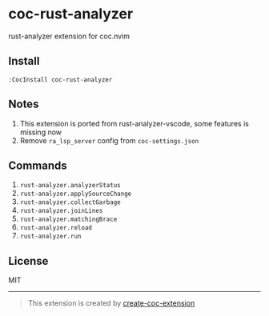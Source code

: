 # coc-rust-analyzer

rust-analyzer extension for coc.nvim

## Install

`:CocInstall coc-rust-analyzer`

## Notes

1. This extension is ported from rust-analyzer-vscode, some features is missing now
1. Remove `ra_lsp_server` config from `coc-settings.json`

## Commands

1. `rust-analyzer.analyzerStatus`
1. `rust-analyzer.applySourceChange`
1. `rust-analyzer.collectGarbage`
1. `rust-analyzer.joinLines`
1. `rust-analyzer.matchingBrace`
1. `rust-analyzer.reload`
1. `rust-analyzer.run`

## License

MIT

---
> This extension is created by [create-coc-extension](https://github.com/fannheyward/create-coc-extension)
